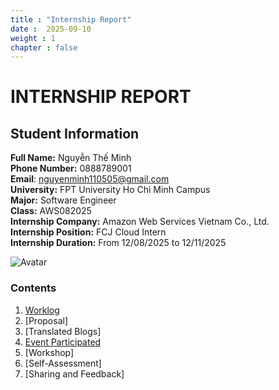 ```yaml
---
title : "Internship Report"
date :  2025-09-10 
weight : 1 
chapter : false
---
```

# INTERNSHIP REPORT

## Student Information

**Full Name:** Nguyễn Thế Minh <br>
**Phone Number:** 0888789001 <br>
**Email**: nguyenminh110505@gmail.com <br>
**University:** FPT University Ho Chi Minh Campus <br>
**Major:** Software Engineer <br>
**Class:** AWS082025 <br>
**Internship Company:** Amazon Web Services Vietnam Co., Ltd. <br>
**Internship Position:** FCJ Cloud Intern <br>
**Internship Duration:** From 12/08/2025 to 12/11/2025 <br>

![Avatar](/images/Avatar.jpg)

### Contents

 1. [Worklog](1-Worklog/)
 2. [Proposal]
 3. [Translated Blogs]
 4. [Event Participated](4-Event-Participated/)
 5. [Workshop]
 6. [Self-Assessment]
 7. [Sharing and Feedback]
